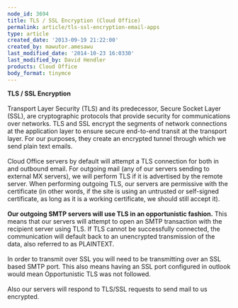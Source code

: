 ```yaml
---
node_id: 3694
title: TLS / SSL Encryption (Cloud Office)
permalink: article/tls-ssl-encryption-email-apps
type: article
created_date: '2013-09-19 21:22:00'
created_by: mawutor.amesawu
last_modified_date: '2014-10-23 16:0330'
last_modified_by: David Hendler
products: Cloud Office
body_format: tinymce
---
```


**TLS / SSL Encryption**\
 \
 Transport Layer Security (TLS) and its predecessor, Secure Socket Layer
(SSL), are cryptographic protocols that provide security for
communications over networks. TLS and SSL encrypt the segments of
network connections at the application layer to ensure secure end-to-end
transit at the transport layer.  For our purposes, they create an
encrypted tunnel through which we send plain text emails.\
 \
 Cloud Office servers by default will attempt a TLS connection for both
in and outbound email.  For outgoing mail (any of our servers sending to
external MX servers), we will perform TLS if it is advertised by the
remote server.  When performing outgoing TLS, our servers are permissive
with the certificate (in other words, if the site is using an untrusted
or self-signed certificate, as long as it is a working certificate, we
should still accept it).\
 \
 **Our outgoing SMTP servers will use TLS in an opportunistic fashion.**
This means that our servers will attempt to open an SMTP transaction
with the recipient server using TLS.  If TLS cannot be successfully
connected, the communication will default back to an unencrypted
transmission of the data, also referred to as PLAINTEXT.\
 \
 In order to transmit over SSL you will need to be transmitting over an
SSL based SMTP port. This also means having an SSL port configured in
outlook would mean Opportunistic TLS was not followed.\
 \
 Also our servers will respond to TLS/SSL requests to send mail to us
encrypted.

